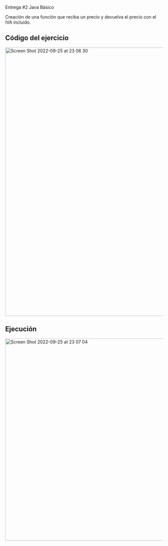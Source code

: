 Entrega #2 Java Básico

Creación de una función que reciba un precio y devuelva el precio con el IVA incluido.

## Código del ejercicio

<img width="857" alt="Screen Shot 2022-09-25 at 23 06 30" src="https://user-images.githubusercontent.com/42775364/192191861-92b3f683-070d-4a5e-9087-c3fb489c8ed8.png">

## Ejecución

<img width="645" alt="Screen Shot 2022-09-25 at 23 07 04" src="https://user-images.githubusercontent.com/42775364/192191886-91287028-f5a7-474a-b0b1-6d2df12c4425.png">
